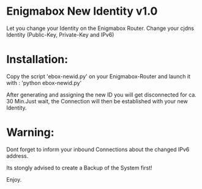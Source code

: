 Enigmabox New Identity v1.0
============================

Let you change your Identity on the Enigmabox Router.
Change your cjdns Identity (Public-Key, Private-Key and IPv6)


Installation:
=============

Copy the script 'ebox-newid.py' on your Enigmabox-Router and launch it with : 'python ebox-newid.py'

After generating and assigning the new ID you will get disconnected for ca. 30 Min.Just wait, the Connection will then be established with your new Identity.


Warning:
========

Dont forget to inform your inbound Connections about the changed IPv6 address.

Its stongly advised to create a Backup of the System first!

Enjoy.

